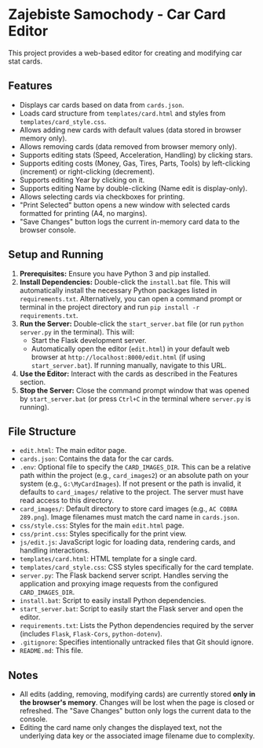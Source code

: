# Zajebiste Samochody - Car Card Editor

This project provides a web-based editor for creating and modifying car stat cards.

## Features

*   Displays car cards based on data from `cards.json`.
*   Loads card structure from `templates/card.html` and styles from `templates/card_style.css`.
*   Allows adding new cards with default values (data stored in browser memory only).
*   Allows removing cards (data removed from browser memory only).
*   Supports editing stats (Speed, Acceleration, Handling) by clicking stars.
*   Supports editing costs (Money, Gas, Tires, Parts, Tools) by left-clicking (increment) or right-clicking (decrement).
*   Supports editing Year by clicking on it.
*   Supports editing Name by double-clicking (Name edit is display-only).
*   Allows selecting cards via checkboxes for printing.
*   "Print Selected" button opens a new window with selected cards formatted for printing (A4, no margins).
*   "Save Changes" button logs the current in-memory card data to the browser console.

## Setup and Running

1.  **Prerequisites:** Ensure you have Python 3 and pip installed.
2.  **Install Dependencies:** Double-click the `install.bat` file. This will automatically install the necessary Python packages listed in `requirements.txt`. Alternatively, you can open a command prompt or terminal in the project directory and run `pip install -r requirements.txt`.
3.  **Run the Server:** Double-click the `start_server.bat` file (or run `python server.py` in the terminal). This will:
    *   Start the Flask development server.
    *   Automatically open the editor (`edit.html`) in your default web browser at `http://localhost:8000/edit.html` (if using `start_server.bat`). If running manually, navigate to this URL.
4.  **Use the Editor:** Interact with the cards as described in the Features section.
5.  **Stop the Server:** Close the command prompt window that was opened by `start_server.bat` (or press `Ctrl+C` in the terminal where `server.py` is running).

## File Structure

*   `edit.html`: The main editor page.
*   `cards.json`: Contains the data for the car cards.
*   `.env`: Optional file to specify the `CARD_IMAGES_DIR`. This can be a relative path within the project (e.g., `card_images2`) or an absolute path on your system (e.g., `G:\MyCardImages`). If not present or the path is invalid, it defaults to `card_images/` relative to the project. The server must have read access to this directory.
*   `card_images/`: Default directory to store card images (e.g., `AC COBRA 289.png`). Image filenames must match the card name in `cards.json`.
*   `css/style.css`: Styles for the main `edit.html` page.
*   `css/print.css`: Styles specifically for the print view.
*   `js/edit.js`: JavaScript logic for loading data, rendering cards, and handling interactions.
*   `templates/card.html`: HTML template for a single card.
*   `templates/card_style.css`: CSS styles specifically for the card template.
*   `server.py`: The Flask backend server script. Handles serving the application and proxying image requests from the configured `CARD_IMAGES_DIR`.
*   `install.bat`: Script to easily install Python dependencies.
*   `start_server.bat`: Script to easily start the Flask server and open the editor.
*   `requirements.txt`: Lists the Python dependencies required by the server (includes `Flask`, `Flask-Cors`, `python-dotenv`).
*   `.gitignore`: Specifies intentionally untracked files that Git should ignore.
*   `README.md`: This file.

## Notes

*   All edits (adding, removing, modifying cards) are currently stored **only in the browser's memory**. Changes will be lost when the page is closed or refreshed. The "Save Changes" button only logs the current data to the console.
*   Editing the card name only changes the displayed text, not the underlying data key or the associated image filename due to complexity.